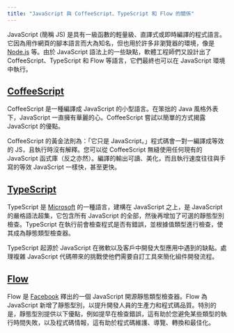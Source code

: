 ```yaml
---
title: "JavaScript 與 CoffeeScript、TypeScript 和 Flow 的關係"
---
```


JavaScript (簡稱 JS) 是具有一級函數的輕量級、直譯式或即時編譯的程式語言。它因為用作網頁的腳本語言而大為知名，但也用於許多非瀏覽器的環境，像是 [Node.js](https://node.dev.org.tw/) 等。由於 JavaScript 語法上的一些缺點，軟體工程師們又設計出了 CoffeeScript、TypeScript 和 Flow 等語言，它們最終也可以在 JavaScript 環境中執行。

## [CoffeeScript](https://coffeescript.dev.org.tw/)

CoffeeScript 是一種編譯成 JavaScript 的小型語言。在笨拙的 Java 風格外表下，JavaScript 一直擁有華麗的心。CoffeeScript 嘗試以簡單的方式揭露 JavaScript 的優點。

CoffeeScript 的黃金法則為：「它只是 JavaScript。」程式碼會一對一編譯成等效的 JS，且執行時沒有解釋。您可以從 CoffeeScript 無縫使用任何現有的 JavaScript 函式庫（反之亦然）。編譯的輸出可讀、美化，而且執行速度往往與手寫的等效 JavaScript 一樣快，甚至更快。

## [TypeScript](https://typescript.dev.org.tw/)

TypeScript 是 [Microsoft](https://www.microsoft.com) 的一種語言，建構在 JavaScript 之上，是 JavaScript 的嚴格語法超集，它包含所有 JavaScript 的全部，然後再增加了可選的靜態型別檢查。TypeScript 在執行前會檢查程式是否有錯誤，並根據值類型進行檢查，使其成為靜態類型檢查器。

TypeScript 起源於 JavaScript 在微軟以及客戶中開發大型應用中遇到的缺點。處理複雜 JavaScript 代碼帶來的挑戰使他們需要自訂工具來簡化組件開發流程。

## [Flow](https://flow.dev.org.tw/)

Flow 是 [Facebook](https://www.facebook.com/) 釋出的一個 JavaScript 開源靜態類型檢查器。Flow 為 JavaScript 新增了靜態型別，以提升開發人員的生產力和程式碼品質。特別的是，靜態型別提供以下優點，例如提早在檢查錯誤，這有助於您避免某些類型的執行時間失敗，以及程式碼情報，這有助於程式碼維護、導覽、轉換和最佳化。
